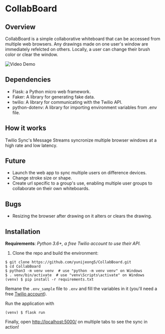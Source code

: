# CollabBoard

## Overview

CollabBoard is a simple collaborative whiteboard that can be accessed from multiple web browsers. Any drawings made on one user's window are immediately refelcted on others. Locally, a user can change their brush color or clear the window.

<img src='https://i.imgur.com/YLbQWc3.gif' title='Video Demo' width='' alt='Video Demo' />

## Dependencies

- Flask: a Python micro web framework.
- Faker: A library for generating fake data.
- twilio: A library for communicating with the Twilio API.
- python-dotenv: A library for importing environment variables from .env file.

## How it works

Twilio Sync's Message Streams syncronize multiple browser windows at a high rate and low latency.

## Future

- Launch the web app to sync multiple users on difference devices.
- Change stroke size or shape.
- Create url specific to a group's use, enabling multiple user groups to collaborate on their own whiteboards.

## Bugs

- Resizing the browser after drawing on it alters or clears the drawing.

## Installation

**Requirements**: _Python 3.6+, a free Twilio account to use their API._

1. Clone the repo and build the environment:

```
$ git clone https://github.com/yunijeong5/CollabBoard.git
$ cd CollabBoard
$ python3 -m venv venv  # use "python -m venv venv" on Windows
$ . venv/bin/activate  # use "venv\Scripts\activate" on Windows
(venv) $ pip install -r requirements.txt

```

Remane the `.env_sample` file to `.env` and fill the variables in it (you'll need a free [Twilio account](http://www.twilio.com/referral/w6qBg0)).

Run the application with

```
(venv) $ flask run
```

Finally, open [http://localhost:5000/](http://localhost:5000/) on multiple tabs to see the sync in action!
